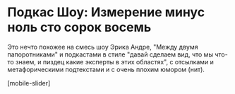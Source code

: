 # Подкас Шоу: Измерение минус ноль сто сорок восемь

Это нечто похожее на смесь шоу Эрика Андре, "Между двумя папоротниками" и подкастами в стиле "давай сделаем вид, что мы что-то знаем, и пиздец какие эксперты в этих областях", с отсылками и метафорическими подтекстами и с очень плохим юмором (нит).

[mobile-slider]

